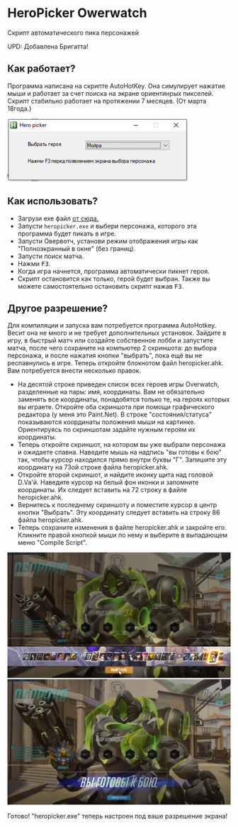 # HeroPicker Owerwatch
Скрипт автоматического пика персонажей

UPD: Добавлена Бригатта!

## Как работает? 

Программа написана на скрипте AutoHotKey. Она симулирует нажатие мыши и работает за счет поиска на экране ориентинрых пикселей.
Скрипт стабильно работает на протяжении 7 месяцев. (От марта 18года.) 

![](./msc/gui.png)

## Как использовать? 

- Загрузи exe файл [от сюда.](https://github.com/idaspin/heropicker/releases)
- Запусти `heropicker.exe` и выбери персонажа, которого эта программа будет пикать в игре.
- Запусти Овервотч, установи режим отображения игры как "Полноэкранный в окне" (без границ).
- Запусти поиск матча.
- Нажми <kbd>F3</kbd>.
- Когда игра начнется, программа автоматически пикнет героя.
- Скрипт остановится как только, герой будет выбран. Также вы можете самостоятельно остановить скрипт нажав <kbd>F3</kbd>.

## Другое разрешение?

Для компиляции и запуска вам потребуется программа AutoHotkey. Весит она не много и не требует дополнительных установок. Зайдите в игру, в быстрый матч или создайте собственное лобби и запустите матча, после чего сохраните на компьютер 2 скриншота: до выбора персонажа, и после нажатия кнопки "выбрать", пока ещё вы не респавнулись в игре. Теперь откройте блокнотом файл heropicker.ahk. Вам потребуется внести несколько правок.

- На десятой строке приведен список всех героев игры Overwatch, разделенные на пары: имя, координаты. Вам не обязательно заменять все координаты, понадобятся только те, на героях которых вы играете. Откройте оба скриншота при помощи графического редактора (у меня это Paint.Net). В строке "состояния/статуса" показываются координаты положения мыши на картинке. Ориентируясь по скриншотам задайте нужным героям их координаты.
- Теперь откройте скриншот, на котором вы уже выбрали персонажа и ожидаете спавна. Наведите мышь на надпись "вы готовы к бою" так, чтобы курсор находился прямо внутри буквы "Г". Запишите эту координату на 73ой строке файла heropicker.ahk.
- Откройте второй скриншот, и найдите иконку щита над головой D.Va'й. Наведите курсор на белый фон иконки и запомните координаты. Их следует вставить на 72 строку в файле heropicker.ahk.
- Вернитесь к последнему скриншоту и поместите курсор в центр кнопки "Выбрать". Эту координату следует вставить на строку 86 файла heropicker.ahk.
- Теперь сохраните изменения в файле heropicker.ahk и закройте его. Кликните правой кнопкой мыши по нему и выберите в выпадающем меню "Compile Script".

![](./msc/not-selected-marks.png)
![](./msc/selected-marks.png)

Готово! "heropicker.exe" теперь настроен под ваше разрешение экрана!
